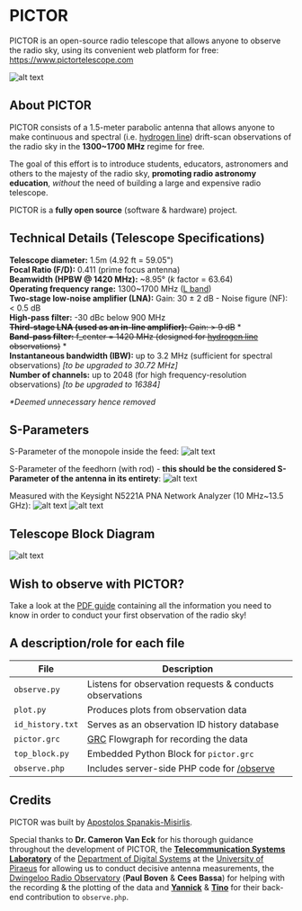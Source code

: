 # PICTOR
PICTOR is an open-source radio telescope that allows anyone to observe the radio sky, using its convenient web platform for free: https://www.pictortelescope.com

![alt text](https://i.imgur.com/MjS3WcT.jpg "The PICTOR Radio Telescope")

## About PICTOR
PICTOR consists of a 1.5-meter parabolic antenna that allows anyone to make continuous and spectral (i.e. [hydrogen line](https://www.cv.nrao.edu/course/astr534/HILine.html)) drift-scan observations of the radio sky in the **1300~1700 MHz** regime for free. 

The goal of this effort is to introduce students, educators, astronomers and others to the majesty of the radio sky, **promoting radio astronomy education**, *without* the need of building a large and expensive radio telescope. 

PICTOR is a **fully open source** (software & hardware) project.

## Technical Details (Telescope Specifications)
**Telescope diameter:** 1.5m (4.92 ft = 59.05")  
**Focal Ratio (F/D):** 0.411 (prime focus antenna)  
**Beamwidth (HPBW @ 1420 MHz):** \~8.95° (*k* factor = 63.64)  
**Operating frequency range:** 1300\~1700 MHz ([L band](https://www.techopedia.com/definition/30820/l-band))  
**Two-stage low-noise amplifier (LNA):** Gain: 30 ± 2 dB - Noise figure (NF): < 0.5 dB  
**High-pass filter:** -30 dBc below 900 MHz  
~~**Third-stage LNA (used as an in-line amplifier):** Gain: > 9 dB~~ *  
~~**Band-pass filter:** f_center = 1420 MHz (designed for [hydrogen line](https://www.cv.nrao.edu/course/astr534/HILine.html) observations)~~ *  
**Instantaneous bandwidth (IBW):** up to 3.2 MHz (sufficient for spectral observations) *[to be upgraded to 30.72 MHz]*  
**Number of channels:** up to 2048 (for high frequency-resolution observations) *[to be upgraded to 16384]*  

*\*Deemed unnecessary hence removed*

## S-Parameters
S-Parameter of the monopole inside the feed:
![alt text](https://i.imgur.com/XLsuTv4.png "S-Parameter of the monopole")

S-Parameter of the feedhorn (with rod) - **this should be the considered S-Parameter of the antenna in its entirety**:
![alt text](https://i.imgur.com/6cMjMpz.png "S-Parameter of the feedhorn")

Measured with the Keysight N5221A PNA Network Analyzer (10 MHz~13.5 GHz):
![alt text](https://i.imgur.com/i9wenwo.jpg "Measurement of the monopole at the lab")
![alt text](https://i.imgur.com/f2LOvkE.jpg "Measurement of the feedhorn at the lab")

## Telescope Block Diagram
![alt text](https://i.imgur.com/C9ow5Fk.jpg "Block Diagram")

## Wish to observe with PICTOR?
Take a look at the [PDF guide](https://www.pictortelescope.com/Observing_the_radio_sky_with_PICTOR.pdf) containing all the information you need to know in order to conduct your first observation of the radio sky!

## A description/role for each file
File | Description
--- | --- 
`observe.py` | Listens for observation requests & conducts observations
`plot.py` | Produces plots from observation data
`id_history.txt` | Serves as an observation ID history database
`pictor.grc` | [GRC](https://wiki.gnuradio.org/index.php/GNURadioCompanion) Flowgraph for recording the data
`top_block.py` | Embedded Python Block for `pictor.grc`
`observe.php` | Includes server-side PHP code for [/observe](https://www.pictortelescope.com/observe)

## Credits
PICTOR was built by [Apostolos Spanakis-Misirlis](https://www.github.com/0xCoto/).

Special thanks to **Dr. Cameron Van Eck** for his thorough guidance throughout the development of PICTOR, the **[Telecommunication Systems Laboratory](http://tsl.ds.unipi.gr/)** of the [Department of Digital Systems](https://www.ds.unipi.gr/en/) at the [University of Piraeus](https://www.unipi.gr/unipi/en/) for allowing us to conduct decisive antenna measurements, the [Dwingeloo Radio Observatory](https://www.camras.nl/en/) (**Paul Boven** & **Cees Bassa**) for helping with the recording & the plotting of the data and **[Yannick](https://www.github.com/YannickDC)** & **[Tino](https://github.com/RononDex/)** for their back-end contribution to `observe.php`.
